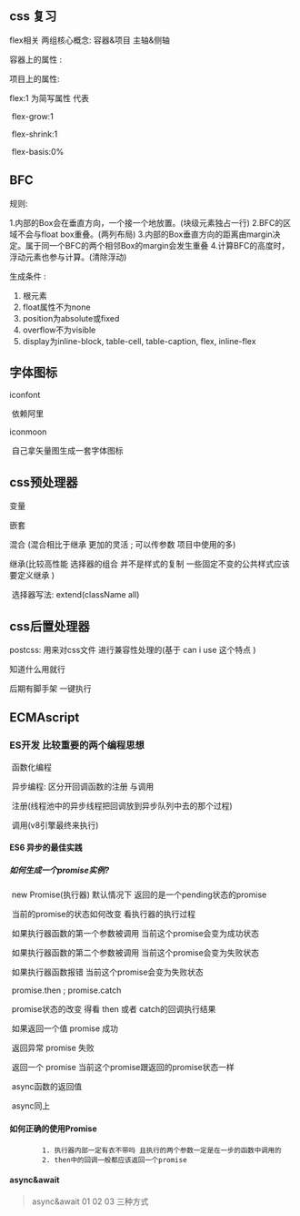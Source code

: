 ## css 复习

flex相关   两组核心概念: 容器&项目   主轴&侧轴

容器上的属性 :

项目上的属性: 

flex:1  为简写属性     代表

​											flex-grow:1   

​                                            flex-shrink:1  

​											flex-basis:0%



## BFC  

规则:

  1.内部的Box会在垂直方向，一个接一个地放置。(块级元素独占一行)
  2.BFC的区域不会与float box重叠。(两列布局)
  3.内部的Box垂直方向的距离由margin决定。属于同一个BFC的两个相邻Box的margin会发生重叠
  4.计算BFC的高度时，浮动元素也参与计算。(清除浮动)

生成条件 :

1. 根元素  
2. float属性不为none
3. position为absolute或fixed  
4. overflow不为visible  
5. display为inline-block, table-cell, table-caption, flex, inline-flex

## 字体图标

iconfont

​	依赖阿里

iconmoon

​	自己拿矢量图生成一套字体图标

## css预处理器

变量

嵌套

混合  (混合相比于继承  更加的灵活  ;   可以传参数 项目中使用的多)

继承(比较高性能   选择器的组合  并不是样式的复制 一些固定不变的公共样式应该要定义继承 )

​		选择器写法: extend(className  all)



## css后置处理器

postcss:  用来对css文件  进行兼容性处理的(基于 can i use 这个特点 )

知道什么用就行

后期有脚手架  一键执行

## ECMAscript

### ES开发  比较重要的两个编程思想

​		函数化编程

​		异步编程: 区分开回调函数的注册 与调用 

​										注册(线程池中的异步线程把回调放到异步队列中去的那个过程)

​										调用(v8引擎最终来执行)

#### ES6 异步的最佳实践

##### 如何生成一个promise实例?

​		new Promise(执行器)                  默认情况下 返回的是一个pending状态的promise

​																当前的promise的状态如何改变 看执行器的执行过程

​																如果执行器函数的第一个参数被调用 当前这个promise会变为成功状态

​																如果执行器函数的第二个参数被调用 当前这个promise会变为失败状态

​																如果执行器函数报错 当前这个promise会变为失败状态

​		promise.then   ; promise.catch

​																promise状态的改变 得看 then 或者 catch的回调执行结果

​																如果返回一个值   promise 成功

​																返回异常   promise  失败

​																返回一个 promise  当前这个promise跟返回的promise状态一样

​		async函数的返回值

​																async同上



#### 如何正确的使用Promise

			1. 执行器内部一定有衣不带吗 且执行的两个参数一定是在一步的函数中调用的
   			2. then中的回调一般都应该返回一个promise



#### async&await

> async&await 01 02 03 三种方式